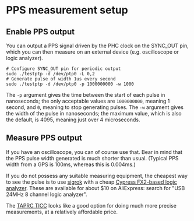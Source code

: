 # PPS measurement setup

## Enable PPS output

You can output a PPS signal driven by the PHC clock on the SYNC_OUT pin,
which you can then measure on an external device (e.g. oscilloscope or logic analyzer).

```
# Configure SYNC_OUT pin for periodic output
sudo ./testptp -d /dev/ptp0 -L 0,2
# Generate pulse of width 1us every second
sudo ./testptp -d /dev/ptp0 -p 1000000000 -w 1000
```
The `-p` argument gives the time between the start of each pulse in nanoseconds;
the only acceptable values are `1000000000`, meaning 1 second, and `0`, meaning
to stop generating pulses.
The `-w` argument gives the width of the pulse in nanoseconds; the maximum value, which is
also the default, is 4095, meaning just over 4 microseconds.

## Measure PPS output

If you have an oscilloscope, you can of course use that. Bear in mind that the PPS pulse width generated is much shorter than usual. (Typical PPS width from a GPS is 100ms, whereas this is 0.004ms.)

If you do not possess any suitable measuring equipment, the cheapest way to see the pulse is to use [sigrok](https://sigrok.org/wiki/Main_Page) with a cheap [Cypress FX2-based logic analyzer](https://sigrok.org/wiki/VKTECH_saleae_clone). These are available for about $10 on AliExpress: search for "USB 24MHz 8 channel logic analyzer".

The [TAPRC TICC](https://tapr.org/product/tapr-ticc/) looks like a good option for doing much more precise measurements, at a relatively affordable price.

